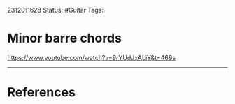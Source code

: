 2312011628
	Status: #Guitar
		Tags: 


# Minor barre chords

https://www.youtube.com/watch?v=9rYUdJxALjY&t=469s




---
# References